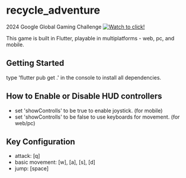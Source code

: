 # recycle_adventure
2024 Google Global Gaming Challenge
[![Watch to click!](https://github.com/user-attachments/assets/b67c6e57-08e7-4e79-a44c-7a7346a6c0cd)](https://www.youtube.com/watch?v=0Hp133u1XHI&t=3s)

This game is built in Flutter, playable in multiplatforms - web, pc, and mobile.

## Getting Started
type 'flutter pub get .' in the console to install all dependencies.

## How to Enable or Disable HUD controllers
- set 'showControlls' to be true to enable joystick. (for mobile)
- set 'showControlls' to be false to use keyboards for movement. (for web/pc)

## Key Configuration
- attack: [q] 
- basic movement: [w], [a], [s], [d] 
- jump: [space] 

